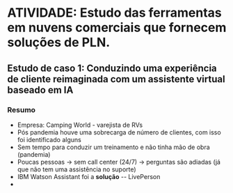 # **ATIVIDADE: Estudo das ferramentas em nuvens comerciais que fornecem soluções de PLN.**

## Estudo de caso 1: Conduzindo uma experiência de cliente reimaginada com um assistente virtual baseado em IA
### Resumo
- Empresa: Camping World - varejista de RVs
- Pós pandemia houve uma sobrecarga de número de clientes, com isso foi identificado alguns 
- Sem tempo para conduzir um treinamento e não tinha mão de obra (pandemia)
- Poucas pessoas -> sem call center (24/7) -> perguntas são adiadas (já que não tem uma assistência no suporte)
- IBM Watson Assistant foi a **solução** -- LivePerson
- 

